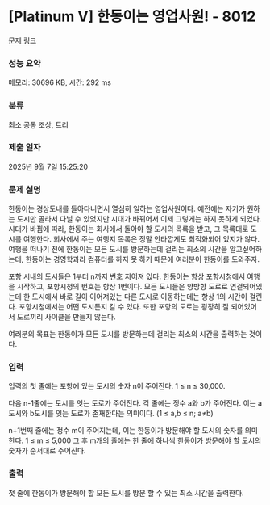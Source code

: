 # [Platinum V] 한동이는 영업사원! - 8012 

[문제 링크](https://www.acmicpc.net/problem/8012) 

### 성능 요약

메모리: 30696 KB, 시간: 292 ms

### 분류

최소 공통 조상, 트리

### 제출 일자

2025년 9월 7일 15:25:20

### 문제 설명

<p>한동이는 경상도내를 돌아다니면서 열심히 일하는 영업사원이다. 예전에는 자기가 원하는 도시만 골라서 다닐 수 있었지만 시대가 바뀌어서 이제 그렇게는 하지 못하게 되었다. 시대가 바뀜에 따라, 한동이는 회사에서 돌아야 할 도시의 목록을 받고, 그 목록대로 도시를 여행한다. 회사에서 주는 여행지 목록은 정말 안타깝게도 최적화되어 있지가 않다. 여행을 떠나기 전에 한동이는 모든 도시를 방문하는데 걸리는 최소의 시간을 알고싶어하는데, 한동이는 경영학과라 컴퓨터를 하지 못 하기 때문에 여러분이 한동이를 도와주자.</p>

<p>포항 시내의 도시들은 1부터 n까지 번호 지어져 있다. 한동이는 항상 포항시청에서 여행을 시작하고, 포항시청의 번호는 항상 1번이다. 모든 도시들은 양방향 도로로 연결되어있는데 한 도시에서 바로 길이 이어져있는 다른 도시로 이동하는데는 항상 1의 시간이 걸린다. 포항시청에서는 어떤 도시든지 갈 수 있다. 또한 포항의 도로는 굉장히 잘 되어있어서 도로끼리 사이클을 만들지 않는다.</p>

<p>여러분의 목표는 한동이가 모든 도시를 방문하는데 걸리는 최소의 시간을 출력하는 것이다.</p>

### 입력 

 <p>입력의 첫 줄에는 포항에 있는 도시의 숫자 n이 주어진다. 1 ≤ n ≤ 30,000. </p>

<p>다음 n-1줄에는 도시를 잇는 도로가 주어진다. 각 줄에는 정수 a와 b가 주어진다. 이는 a도시와 b도시를 잇는 도로가 존재한다는 의미이다. (1 ≤ a,b ≤ n; a≠b)</p>

<p>n+1번째 줄에는 정수 m이 주어지는데, 이는 한동이가 방문해야 할 도시의 숫자를 의미한다. 1 ≤ m ≤ 5,000 그 후 m개의 줄에는 한 줄에 하나씩 한동이가 방문해야 할 도시의 숫자가 순서대로 주어진다.</p>

### 출력 

 <p>첫 줄에 한동이가 방문해야 할 모든 도시를 방문 할 수 있는 최소 시간을 출력한다.</p>

